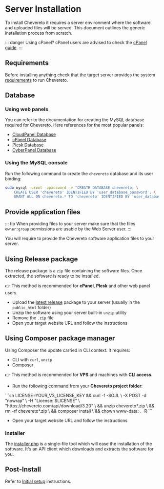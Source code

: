 # Server Installation

To install Chevereto it requires a server environment where the software and uploaded files will be served. This document outlines the generic installation process from scratch.

::: danger Using cPanel?
cPanel users are advised to check the [cPanel guide](cpanel.md).
:::

## Requirements

Before installing anything check that the target server provides the system [requirements](../server/requirements.md) to run Chevereto.

## Database

### Using web panels

You can refer to the documentation for creating the MySQL database required for Chevereto. Here references for the most popular panels:

* [CloudPanel Database](https://www.cloudpanel.io/docs/cloudpanel-ce/frontend-area/databases)
* [cPanel Database](https://docs.cpanel.net/cpanel/databases/mysql-databases/)
* [Plesk Database](https://docs.plesk.com/en-US/obsidian/customer-guide/website-databases/creating-databases.65157/)
* [CyberPanel Database](https://cyberpanel.net/docs/view-and-manage-databases-table-from-cloud-platform/)

### Using the MySQL console

Run the following command to create the `chevereto` database and its user binding:

```sh
sudo mysql -uroot -ppassword -e "CREATE DATABASE chevereto; \
    CREATE USER 'chevereto' IDENTIFIED BY 'user_database_password'; \
    GRANT ALL ON chevereto.* TO 'chevereto' IDENTIFIED BY 'user_database_password';"
```

## Provide application files

::: tip
When providing files to your server make sure that the files `owner:group` permissions are usable by the Web Server user.
:::

You will require to provide the Chevereto software application files to your server.

## Using Release package

The release package is a `zip` file containing the software files. Once extracted, the software is ready to be installed.

👉 This method is recommended for **cPanel**, **Plesk** and other web panel users.

* Upload the [latest release](https://chevereto.com/panel/downloads) package to your server (usually in the `public_html` folder)
* Unzip the software using your server built-in `unzip` utility
* Remove the `.zip` file
* Open your target website URL and follow the instructions

## Using Composer package manager

Using Composer the update carried in CLI context. It requires:

* CLI with `curl`, `unzip`
* [Composer](https://getcomposer.org/)

👉 This method is recommended for **VPS** and machines with **CLI access**.

* Run the following command from your **Chevereto project folder**:

<code-group>
<code-block title="Debian">
```sh
LICENSE=YOUR_V3_LICENSE_KEY &&
curl -f -SOJL \
    -X POST -d "nowrap" \
    -H "License: $LICENSE" \
    "https://chevereto.com/api/download/3.20" \
&& unzip chevereto*.zip \
&& rm -rf chevereto*.zip \
&& composer install \
&& chown www-data: . -R
```
</code-block>
</code-group>

* Open your target website URL and follow the instructions

### Installer

The [installer.php](https://github.com/chevereto/installer) is a single-file tool which will ease the installation of the software. It's an API client which downloads and extracts the software for you.

## Post-Install

Refer to [Initial setup](../../manual/first-steps/initial-setup.md) instructions.

